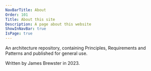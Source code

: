 ```yaml
---
NavBarTitle: About
Order: 101
Title: About this site
Description: A page about this website
ShowInNavBar: true
IsPage: true
---
```

An architecture repository, containing Principles, Requirements and Patterns and published for general use.

Written by James Brewster in 2023.

